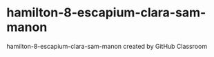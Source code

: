 # hamilton-8-escapium-clara-sam-manon
hamilton-8-escapium-clara-sam-manon created by GitHub Classroom
